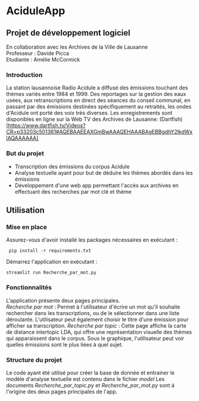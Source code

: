 # AciduleApp
## Projet de développement logiciel
En collaboration avec les Archives de la Ville de Lausanne \
Professeur : Davide Picca \
Etudiante : Amélie McCormick 

### Introduction
La station lausannoise Radio Acidule a diffusé des émissions touchant des thèmes variés entre 1984 et 1999. Des 
reportages sur la gestion des eaux usées, aux retranscriptions en direct des séances du conseil communal, en passant par
des émissions destinées spécifiquement au retraités, les ondes d'Acidule ont porté des voix très diverses. 
Les enregistrements sont disponibles en ligne sur la Web TV des Archives de Lausanne: (Dartfish)[https://www.dartfish.tv/Videos?CR=p33203c501361#AQEBAAEEAXGmBwAAAQEHAAABAgEBBgdhY2lkdWxlAQAAAAAA]

### But du projet
- Transcription des émissions du corpus Acidule
- Analyse textuelle ayant pour but de déduire les thèmes abordés dans les émissions
- Développement d'une web app permettant l'accès aux archives en effectuant des recherches par mot clé et thème


## Utilisation
### Mise en place
Assurez-vous d'avoir installé les packages nécessaires en exécutant :
```
 pip install -r requirements.txt
```

Démarrez l'application en exécutant :
```
streamlit run Recherche_par_mot.py
```
### Fonctionnalités
L'application présente deux pages principales.\
*Recherche par mot* : Permet à l'utilisateur d'écrire un mot qu'il souhaite rechercher dans les transcriptions, ou de le sélectionner dans une liste déroulante.
L'utilisateur peut également choisir le titre d'une émission pour afficher sa transcription.
*Recherche par topic* : Cette page affiche la carte de distance intertopic LDA, qui offre une représentation visuelle des thèmes qui apparaissent dans le corpus.
Sous le graphique, l'utilisateur peut voir quelles émissions sont le plus liées à quel sujet.


### Structure du projet
Le code ayant été utilisé pour créer la base de donnée et entrainer le modèle d'analyse textuelle est contenu dans le fichier *model* Les documents *Recherche_par_topic.py* et *Recherche_par_mot.py* sont à l'origine des deux pages principales de l'app. 

